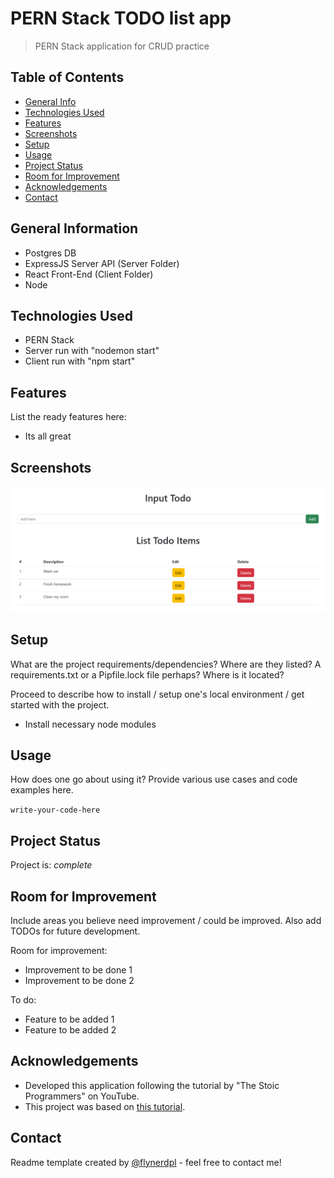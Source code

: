 # PERN Stack TODO list app
> PERN Stack application for CRUD practice


## Table of Contents
* [General Info](#general-information)
* [Technologies Used](#technologies-used)
* [Features](#features)
* [Screenshots](#screenshots)
* [Setup](#setup)
* [Usage](#usage)
* [Project Status](#project-status)
* [Room for Improvement](#room-for-improvement)
* [Acknowledgements](#acknowledgements)
* [Contact](#contact)
<!-- * [License](#license) -->


## General Information
- Postgres DB
- ExpressJS Server API (Server Folder)
- React Front-End (Client Folder)
- Node
<!-- You don't have to answer all the questions - just the ones relevant to your project. -->


## Technologies Used
- PERN Stack
- Server run with "nodemon start"
- Client run with "npm start"


## Features
List the ready features here:
- Its all great


## Screenshots
![Screenshot](./img/todo_app.png)
<!-- If you have screenshots you'd like to share, include them here. -->


## Setup
What are the project requirements/dependencies? Where are they listed? A requirements.txt or a Pipfile.lock file perhaps? Where is it located?

Proceed to describe how to install / setup one's local environment / get started with the project.

- Install necessary node modules


## Usage
How does one go about using it?
Provide various use cases and code examples here.

`write-your-code-here`


## Project Status
Project is: _complete_


## Room for Improvement
Include areas you believe need improvement / could be improved. Also add TODOs for future development.

Room for improvement:
- Improvement to be done 1
- Improvement to be done 2

To do:
- Feature to be added 1
- Feature to be added 2


## Acknowledgements
- Developed this application following the tutorial by "The Stoic Programmers" on YouTube.
- This project was based on [this tutorial](https://www.youtube.com/watch?v=5vF0FGfa0RQ&t=3143s).


## Contact
Readme template created by [@flynerdpl](https://www.flynerd.pl/) - feel free to contact me!


<!-- Optional -->
<!-- ## License -->
<!-- This project is open source and available under the [... License](). -->

<!-- You don't have to include all sections - just the one's relevant to your project -->
